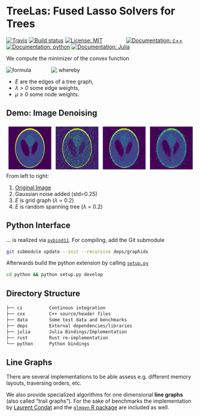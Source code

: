 TreeLas: Fused Lasso Solvers for Trees
=======

[![Travis][travis-img]](https://travis-ci.com/EQt/treelas)
[![Build status][appveyor-img]](https://ci.appveyor.com/project/EQt/treelas)
[![License: MIT][license-img]](LICENSE.md)
      
[![Documentation: c++][docs-cxx]](https://eqt.github.io/treelas/cxx)
[![Documentation: python][docs-python]](https://eqt.github.io/treelas/python)
[![Documentation: Julia][docs-julia]](https://eqt.github.io/treelas/)


We compute the minimizer of the convex function

![formula][formula]
     
<img src="https://eqt.github.io/treelas/imgs/treelas.png" align="top" width="20%"> whereby
 * _E_ are the edges of a tree graph,
 * _λ > 0_ some edge weights,
 * _μ ≥ 0_ some node weights.


Demo: Image Denoising
-------------------

![demo](docs/phantom_w200_0_lam2e-1_pad10.png)
From left to right:
1. [Original Image][phantom]
2. Gaussian noise added (std=0.25)
3. _E_ is grid graph (_λ_ = 0.2)
4. _E_ is random spanning tree (_λ_ = 0.2)


Python Interface
----------------

... is realized via
[`pybind11`](https://github.com/pybind/pybind11).
For compiling, add the Git submodule
```bash
git submodule update --init --recursive deps/graphidx
```

Afterwards build the python extension by calling [`setup.py`](python/setup.py)
```bash
cd python && python setup.py develop
```


Directory Structure
-------------------

```
├── ci          Continous integration
├── cxx         C++ source/header files
├── data        Some test data and benchmarks
├── deps        External dependencies/libraries
├── julia       Julia Bindings/Implementation
├── rust        Rust re-implementation
└── python      Python bindings
```

Line Graphs
-----------

There are several implementations to be able assess e.g. different memory layouts, traversing orders, etc.

We  also provide specialized algorithms for one dimensional **line graphs** (also called “trail graphs”). 
For the sake of benchmarks the implementation by [Laurent Condat][condat] and the [`glmgen` R package][glmgen] are included as well.


[condat]: https://lcondat.github.io/
[glmgen]: https://github.com/glmgen/glmgen
[phantom]: https://en.wikipedia.org/wiki/Shepp%E2%80%93Logan_phantom
[docs-julia]: https://img.shields.io/badge/docs-julia-blue.svg
[docs-cxx]: https://img.shields.io/badge/docs-cxx-0298c3.svg
[docs-python]: https://img.shields.io/badge/docs-python-0298c3.svg
[appveyor-img]: https://ci.appveyor.com/api/projects/status/feofb7j476jagsbb?svg=true
[license-img]: https://img.shields.io/badge/license-MIT-brightgreen.svg
[travis-img]: https://travis-ci.com/EQt/treelas.svg?token=WXPT4d6dD68rQ9ty7yDf&branch=master
[logo]: https://eqt.github.io/treelas/imgs/treelas.png
[formula]: https://latex.codecogs.com/svg.latex?\fn_cm&space;\large&space;\displaystyle&space;f(x)&space;=&space;\frac{1}{2}&space;\sum_{i=1}^n&space;\mu_i&space;(x_i&space;-&space;y_i)^2&space;&plus;&space;\sum_{(i,j)&space;\in&space;E}&space;\lambda_{ij}&space;|x_i&space;-&space;x_j|
